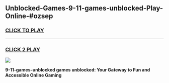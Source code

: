 
## Unblocked-Games-9-11-games-unblocked-Play-Online-#ozsep
<h3>
<a href="https://premium.freeplayer.one?title=9-11-games-unblocked&ref=24F">CLICK TO PLAY</a></h3>
<hr>

<h3>
<a href="https://premium.freeplayer.one?title=9-11-games-unblocked&ref=24F">CLICK 2 PLAY</a>
  
</h3>

<a href="https://premium.freeplayer.one?title=9-11-games-unblocked&ref=24F/"><img src="https://clearcache.store/games.png"></a>


**9-11-games-unblocked games unblocked: Your Gateway to Fun and Accessible Online Gaming**

